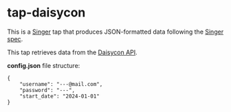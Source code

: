 # tap-daisycon

This is a [Singer](https://singer.io) tap that produces JSON-formatted data following the [Singer spec](https://github.com/singer-io/getting-started/blob/master/SPEC.md).

This tap retrieves data from the [Daisycon API](https://www.daisycon.com/en/developers/api/).



**config.json** file structure:
```
{
    "username": "---@mail.com",
    "password": "---",
    "start_date": "2024-01-01"
}
